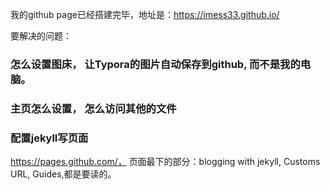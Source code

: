 我的github page已经搭建完毕，地址是：https://imess33.github.io/

要解决的问题： 

### 怎么设置图床， 让Typora的图片自动保存到github, 而不是我的电脑。











### 主页怎么设置， 怎么访问其他的文件





### 配置jekyll写页面

https://pages.github.com/， 页面最下的部分：blogging with jekyll, Customs URL, Guides,都是要读的。